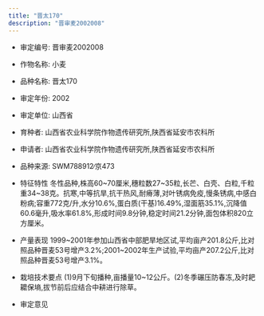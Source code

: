 ```yaml
---
title: "晋太170"
description: "晋审麦2002008"
---
```

* 审定编号:  晋审麦2002008

*  作物名称:  小麦

*  品种名称:  晋太170

*  审定年份:  2002

*  审定单位:  山西省

* 育种者:  山西省农业科学院作物遗传研究所,陕西省延安市农科所

*  申请者:  山西省农业科学院作物遗传研究所,陕西省延安市农科所

*  品种来源:  SWM788912∕京473

*  特征特性
冬性品种,株高60~70厘米,穗粒数27~35粒,长芒、白壳、白粒,千粒重34~38克。抗寒,中等抗旱,抗干热风,耐瘠薄,对叶锈病免疫,慢条锈病,中感白粉病;容重772克/升,水分10.6%,蛋白质(干基)16.49%,湿面筋35.1%,沉降值60.6毫升,吸水率61.8%,形成时间9.8分钟,稳定时间21.2分钟,面包体积820立方厘米。

*  产量表现
1999~2001年参加山西省中部肥旱地区试,平均亩产201.8公斤,比对照品种晋麦53号增产3.2%;2001~2002年生产试验,平均亩产207.2公斤,比对照品种晋麦53号增产3.1%。

*  栽培技术要点
(1)9月下旬播种,亩播量10~12公斤。(2)冬季碾压防春冻,及时耙耱保墒,拔节前后应结合中耕进行除草。

*  审定意见

